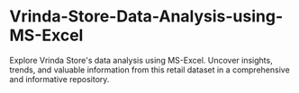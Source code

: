 # Vrinda-Store-Data-Analysis-using-MS-Excel
Explore Vrinda Store's data analysis using MS-Excel. Uncover insights, trends, and valuable information from this retail dataset in a comprehensive and informative repository.
